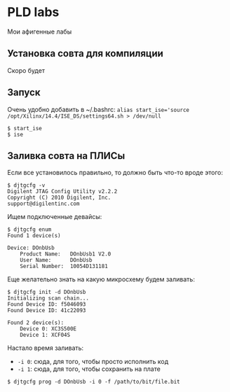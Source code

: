 # PLD labs
Мои афигенные лабы

## Установка совта для компиляции
Скоро будет

## Запуск
Очень удобно добавить в ~/.bashrc: `alias start_ise='source /opt/Xilinx/14.4/ISE_DS/settings64.sh > /dev/null`
```
$ start_ise 
$ ise 
```

## Заливка совта на ПЛИСы
Если все установилось правильно, то должно быть что-то вроде этого: 
```
$ djtgcfg -v
Digilent JTAG Config Utility v2.2.2
Copyright (C) 2010 Digilent, Inc.
support@digilentinc.com
```
Ищем подключенные девайсы:
```
$ djtgcfg enum
Found 1 device(s)

Device: DOnbUsb
    Product Name:   DOnbUsb1 V2.0
    User Name:      DOnbUsb
    Serial Number:  10054D131181
```
Еще желательно знать на какую микросхему будем заливать:
```
$ djtgcfg init -d DOnbUsb
Initializing scan chain...
Found Device ID: f5046093
Found Device ID: 41c22093

Found 2 device(s):
    Device 0: XC3S500E
    Device 1: XCF04S
```
Настало время заливать:
* `-i 0`: сюда, для того, чтобы просто исполнить код
* `-i 1`: сюда, для того, чтобы сохранить на плате
```
$ djtgcfg prog -d DOnbUsb -i 0 -f /path/to/bit/file.bit
```

